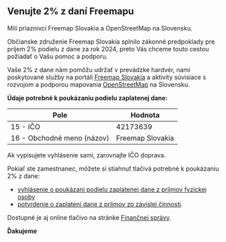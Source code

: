 ## Venujte 2% z daní Freemapu

Milí priaznivci Freemap Slovakia a OpenStreetMap na Slovensku.

Občianske združenie Freemap Slovakia splnilo zákonné predpoklady pre príjem 2% podielu z dane za rok 2024, preto Vás chceme touto cestou požiadať o Vašu pomoc a podporu.

Vaše 2% z dane nám pomôžu udržať v prevádzke hardvér, nami poskytované služby na portáli [Freemap Slovakia](https://www.freemap.sk/) a aktivity súvisiace s rozvojom a podporou mapovania [OpenStreetMap](https://www.openstreetmap.org/) na Slovensku.

**Údaje potrebné k poukázaniu podielu zaplatenej dane:**

| Pole                       | Hodnota          |
| -------------------------- | ---------------- |
| 15 - IČO                   | 42173639         |
| 16 - Obchodné meno (názov) | Freemap Slovakia |

Ak vypisujete vyhlásenie sami, zarovnajte IČO doprava.

Pokiaľ ste zamestnanec, môžete si stiahnuť tlačivá potrebné k poukázaniu 2% z dane:

- [vyhlásenie o poukázani podielu zaplatenej dane z príjmov fyzickej osoby](https://download.freemap.sk/OZ/2percenta/Vyhlasenie-2percenta-prazdne.pdf)
- [potvrdenie o zaplatení dane z príjmov zo závislej činnosti](https://download.freemap.sk/OZ/2percenta/Potvrdenie-2percenta-prazdne.pdf).

Dostupné je aj online tlačivo na stránke [Finančnej správy](https://pfseform.financnasprava.sk/Formulare/eFormVzor/DP/form.527.html).

**Ďakujeme**
